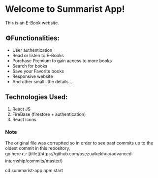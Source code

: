 # Welcome to Summarist App!

This is an E-Book website. 

## ⚙️Functionalities:


 - User authentication
 - Read or listen to E-Books
 - Purchase Premium to gain access to more books
 - Search for books
 -  Save your Favorite books
 -  Responsive website
 -  And other small little details....
  
  
  

## Technologies Used:
1. React JS
2. FireBase (firestore + authentication)
3. React Icons

  <h3><b>Note</b></h3>
The original file was corruptted so in order to see past commits up to
the oldest commit in this repository, 
<br>
go here 👉 [title](https://github.com/osezuaikekhua/advanced-internship/commits/master/)

  
cd summarist-app
npm start



